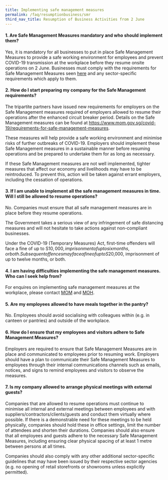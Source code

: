 ```yaml
---
title: Implementing safe management measures
permalink: /faq/resumptionbusiness/smr
third_nav_title: Resumption of Business Activities from 2 June
---
```


#### **1. Are Safe Management Measures mandatory and who should implement them?**
Yes, it is mandatory for all businesses to put in place Safe Management Measures to provide a safe working environment for employees and prevent COVID-19 transmission at the workplace before they resume onsite operations on 2 June. Businesses must comply with the requirements for Safe Management Measures seen <a href="https://covid.gobusiness.gov.sg/safemanagement/general" target="_blank">here</a> and any sector-specific requirements which apply to them.

#### **2. How do I start preparing my company for the Safe Management requirements?**
The tripartite partners have issued new requirements for employers on the Safe Management measures required of employers allowed to resume their operations after the enhanced circuit breaker period. Details on the Safe Management measures can be found at <a href="https://www.mom.gov.sg/covid-19/requirements-for-safe-management-measures">https://www.mom.gov.sg/covid-19/requirements-for-safe-management-measures</a>.

These measures will help provide a safe working environment and minimise risks of further outbreaks of COVID-19. Employers should implement these Safe Management measures in a sustainable manner before resuming operations and be prepared to undertake them for as long as necessary.

If these Safe Management measures are not well implemented, tighter measures that affect our economy and livelihoods may have to be reintroduced. To prevent this, action will be taken against errant employers, including the cessation of operations.

#### **3. If I am unable to implement all the safe management measures in time. Will I still be allowed to resume operations?**
No. Companies must ensure that all safe management measures are in place before they resume operations.

The Government takes a serious view of any infringement of safe distancing measures and will not hesitate to take actions against non-compliant businesses. 

Under the COVID-19 (Temporary Measures) Act, first-time offenders will face a fine of up to S$10,000, imprisonment of up to six months, or both. Subsequent offences may face a fine of up to S$20,000, imprisonment of up to twelve months, or both.

#### **4. I am having difficulties implementing the safe management measures. Who can I seek help from?**
For enquires on implementing safe management measures at the workplace, please contact <a href="https://go.gov.sg/momcontact">MOM</a> and <a href="https://go.gov.sg/mohfeedback">MOH</a>.

#### **5. Are my employees allowed to have meals together in the pantry?**
No. Employees should avoid socialising with colleagues within (e.g. in canteen or pantries) and outside of the workplace. 

#### **6. How do I ensure that my employees and visitors adhere to Safe Management Measures?**
Employers are required to ensure that Safe Management Measures are in place and communicated to employees prior to resuming work. Employers should have a plan to communicate their Safe Management Measures to employees through their internal communications channels such as emails, notices, and signs to remind employees and visitors to observe the measures.

#### **7. Is my company allowed to arrange physical meetings with external guests?**
Companies that are allowed to resume operations must continue to minimise all internal and external meetings between employees and with suppliers/contractors/clients/guests and conduct them virtually where possible. If there is a demonstrable need for these meetings to be held physically, companies should hold these in office settings, limit the number of attendees and shorten their durations. Companies should also ensure that all employees and guests adhere to the necessary Safe Management Measures, including ensuring clear physical spacing of at least 1 metre between persons at all times.

Companies should also comply with any other additional sector-specific guidelines that may have been issued by their respective sector agencies (e.g. no opening of retail storefronts or showrooms unless explicitly permitted).
